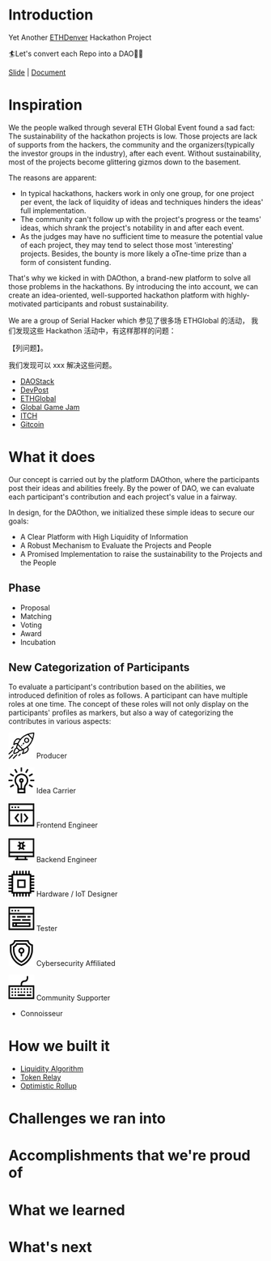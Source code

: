 # Introduction

Yet Another [ETHDenver](https://www.ethdenver.com/) Hackathon Project

🏄Let's convert each Repo into a DAO🏄‍♀️

[Slide](https://hackmd.io/@E-5gxTGiSByBOKpvsaKa_g/Bk6wPj7XL) | [Document](https://hackmd.io/iiDe3smDT46L_Z9xs3W_wg?edit)


# Inspiration

We the people walked through several ETH Global Event found a sad fact: The sustainability of the hackathon projects is low. Those projects are lack of supports from the hackers, the community and the organizers(typically the investor groups in the industry), after each event. Without sustainability, most of the projects become glittering gizmos down to the basement.

The reasons are apparent:

- In typical hackathons, hackers work in only one group, for one project per event, the lack of liquidity of ideas and techniques hinders the ideas' full implementation.
- The community can't follow up with the project's progress or the teams' ideas, which shrank the project's notability in and after each event.
- As the judges may have no sufficient time to measure the potential value of each project, they may tend to select those most 'interesting' projects. Besides, the bounty is more likely a oTne-time prize than a form of consistent funding.

That's why we kicked in with DAOthon, a brand-new platform to solve all those problems in the hackathons. By introducing the <jinzhubaba> into account, we can create an idea-oriented, well-supported hackathon platform with highly-motivated participants and robust sustainability.

We are a group of Serial Hacker which 参见了很多场 ETHGlobal 的活动，
我们发现这些 Hackathon 活动中，有这样那样的问题：

【列问题】。

我们发现可以 xxx 解决这些问题。

- [DAOStack](https://alchemy-xdai.daostack.io/daos/)
- [DevPost](https://ethdenver.devpost.com/submissions)
- [ETHGlobal](https://ethglobal.co/)
- [Global Game Jam](https://globalgamejam.org/2020/games)
- [ITCH](https://itch.io)
- [Gitcoin](https://gitcoin.co/)

# What it does

Our concept is carried out by the platform DAOthon, where the participants post their ideas and abilities freely. By the power of DAO, we can evaluate each participant's contribution and each project's value in a fairway.

In design, for the DAOthon, we initialized these simple ideas to secure our goals:

- A Clear Platform with High Liquidity of Information
- A Robust Mechanism to Evaluate the Projects and People
- A Promised Implementation to raise the sustainability to the Projects and the People

## Phase
- Proposal
- Matching
- Voting
- Award
- Incubation

## New Categorization of Participants
To evaluate a participant's contribution based on the abilities, we introduced definition of roles as follows. A participant can have multiple roles at one time. The concept of these roles will not only display on the participants' profiles as markers, but also a way of categorizing the contributes in various aspects:

<img src="daothon_server/daothon_server/misc/person_role_icon/Idea Booster.png" alt="Idea Booster" style="zoom:10%;" /> Producer

<img src="daothon_server/daothon_server/misc/person_role_icon/Idea Carrier.png" alt="Idea Carrier" style="zoom:10%;" /> Idea Carrier

<img src="daothon_server/daothon_server/misc/person_role_icon/FE Programmer.png" alt="FE Programmer" style="zoom:10%;" /> Frontend Engineer

<img src="daothon_server/daothon_server/misc/person_role_icon/BE Programmer.png" alt="BE Programmer" style="zoom:10%;" /> Backend Engineer

<img src="daothon_server/daothon_server/misc/person_role_icon/Hardware Designer.png" alt="Hardware Designer" style="zoom:10%;" /> Hardware / IoT Designer

<img src="daothon_server/daothon_server/misc/person_role_icon/Tester.png" alt="Tester" style="zoom:10%;" /> Tester

<img src="daothon_server/daothon_server/misc/person_role_icon/CyberSecurity Affiliate.png" alt="CyberSecurity Affiliate" style="zoom:10%;" /> Cybersecurity Affiliated

<img src="daothon_server/daothon_server/misc/person_role_icon/Reviewer.png" alt="Reviewer" style="zoom:10%;" /> Community Supporter

- Connoisseur

# How we built it
- [Liquidity Algorithm](https://arxiv.org/abs/1911.03380)
- [Token Relay](https://github.com/nearprotocol/near-bridge/wiki)
- [Optimistic Rollup](https://docs.ethhub.io/ethereum-roadmap/layer-2-scaling/optimistic_rollups/)

# Challenges we ran into

# Accomplishments that we're proud of

# What we learned

# What's next
